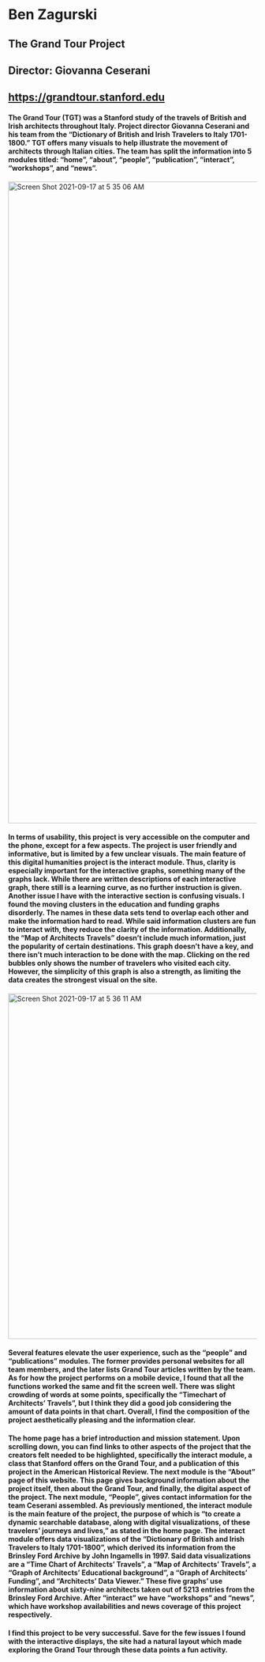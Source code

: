 # Ben Zagurski
## The Grand Tour Project
## Director: Giovanna Ceserani
## https://grandtour.stanford.edu
#### The Grand Tour (TGT) was a Stanford study of the travels of British and Irish architects throughout Italy. Project director Giovanna Ceserani and his team from the “Dictionary of British and Irish Travelers to Italy 1701-1800.” TGT offers many visuals to help illustrate the movement of architects through Italian cities. The team has split the information into 5 modules titled: “home”, “about”, “people”, “publication”, “interact”, “workshops”, and “news”. 
<img width="1298" alt="Screen Shot 2021-09-17 at 5 35 06 AM" src="https://user-images.githubusercontent.com/90153645/133762498-34062cd8-4e0b-43d2-aa66-f968a23767a4.png">

#### In terms of usability, this project is very accessible on the computer and the phone, except for a few aspects. The project is user friendly and informative, but is limited by a few unclear visuals. The main feature of this digital humanities project is the interact module. Thus, clarity is especially important for the interactive graphs, something many of the graphs lack. While there are written descriptions of each interactive graph, there still is a learning curve, as no further instruction is given. Another issue I have with the interactive section is confusing visuals. I found the moving clusters in the education and funding graphs disorderly. The names in these data sets tend to overlap each other and make the information hard to read. While said information clusters are fun to interact with, they reduce the clarity of the information. Additionally, the “Map of Architects Travels” doesn’t include much information, just the popularity of certain destinations. This graph doesn’t have a key, and there isn’t much interaction to be done with the map. Clicking on the red bubbles only shows the number of travelers who visited each city. However, the simplicity of this graph is also a strength, as limiting the data creates the strongest visual on the site. 
<img width="699" alt="Screen Shot 2021-09-17 at 5 36 11 AM" src="https://user-images.githubusercontent.com/90153645/133762477-772076da-2874-4b65-b5f4-01ea84b970a4.png">

#### Several features elevate the user experience, such as the “people” and “publications” modules. The former provides personal websites for all team members, and the later lists Grand Tour articles written by the team. As for how the project performs on a mobile device, I found that all the functions worked the same and fit the screen well. There was slight crowding of words at some points, specifically the “Timechart of Architects’ Travels”, but I think they did a good job considering the amount of data points in that chart. Overall, I find the composition of the project aesthetically pleasing and the information clear.

#### The home page has a brief introduction and mission statement. Upon scrolling down, you can find links to other aspects of the project that the creators felt needed to be highlighted, specifically the interact module, a class that Stanford offers on the Grand Tour, and a publication of this project in the American Historical Review. The next module is the “About” page of this website. This page gives background information about the project itself, then about the Grand Tour, and finally, the digital aspect of the project. The next module, “People”, gives contact information for the team Ceserani assembled. As previously mentioned, the interact module is the main feature of the project, the purpose of which is “to create a dynamic searchable database, along with digital visualizations, of these travelers’ journeys and lives,” as stated in the home page. The interact module offers data visualizations of the “Dictionary of British and Irish Travelers to Italy 1701-1800”, which derived its information from the Brinsley Ford Archive by John Ingamells in 1997. Said data visualizations are a “Time Chart of Architects’ Travels”, a “Map of Architects’ Travels”, a “Graph of Architects’ Educational background”, a “Graph of Architects’ Funding”, and “Architects’ Data Viewer.” These five graphs’ use information about sixty-nine architects taken out of 5213 entries from the Brinsley Ford Archive. After “interact” we have “workshops” and “news”, which have workshop availabilities and news coverage of this project respectively.

#### I find this project to be very successful. Save for the few issues I found with the interactive displays, the site had a natural layout which made exploring the Grand Tour through these data points a fun activity.
